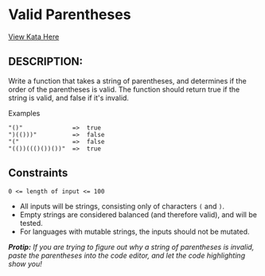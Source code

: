 # Valid Parentheses

[View Kata Here](https://www.codewars.com/kata/6411b91a5e71b915d237332d)

## DESCRIPTION:
Write a function that takes a string of parentheses, and determines if the order of the parentheses is valid. The function should return true if the string is valid, and false if it's invalid.

Examples
```
"()"              =>  true
")(()))"          =>  false
"("               =>  false
"(())((()())())"  =>  true
```

## Constraints
`0 <= length of input <= 100`

- All inputs will be strings, consisting only of characters `(` and `)`.
- Empty strings are considered balanced (and therefore valid), and will be tested.
- For languages with mutable strings, the inputs should not be mutated.

***Protip:*** *If you are trying to figure out why a string of parentheses is invalid, paste the parentheses into the code editor, and let the code highlighting show you!*